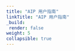```yaml
---
title: "AIP 用户指南"
linkTitle: "AIP 用户指南"
_build:
 render: false 
weight: 5
collapsible: true
---
```


